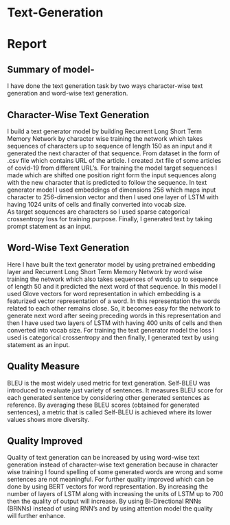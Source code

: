 # Text-Generation

# Report
## Summary of model-
I have done the text generation task by two ways character-wise text generation and word-wise text generation.
## Character-Wise Text Generation
I build a text generator model by building Recurrent Long Short Term Memory Network by character wise training the network which takes sequences of characters up to sequence of length 150 as an input and it generated the next character of that sequence.
From dataset in the form of .csv file which contains URL of the article. I created .txt file of some articles of covid-19 from different URL’s. For training the model target sequences I made which are shifted one position right form the input sequences along with the new character that is predicted to follow the sequence.
In text generator model I used embeddings of dimensions 256 which maps input character to 256-dimension vector and then I used one layer of LSTM with having 1024 units of cells and finally converted into vocab size.  
As target sequences are characters so I used sparse categorical crossentropy loss for training purpose.
Finally, I generated text by taking prompt statement as an input.
## Word-Wise Text Generation
Here I have built the text generator model by using pretrained embedding layer and Recurrent Long Short Term Memory Network by word wise training the network which also takes sequences of words up to sequence of length 50 and it predicted the next word of that sequence.
In this model I used Glove vectors for word representation in which embedding is a featurized vector representation of a word. In this representation the words related to each other remains close. So, it becomes easy for the network to generate next word after seeing preceding words in this representation and then I have used two layers of LSTM with having 400 units of cells and then converted into vocab size.
For training the text generator model the loss I used is categorical crossentropy and then finally, I generated text by using statement as an input. 
## Quality Measure
BLEU is the most widely used metric for text generation. Self-BLEU was introduced to evaluate just variety of sentences. It measures BLEU score for each generated sentence by considering other generated sentences as reference. By averaging these BLEU scores (obtained for generated sentences), a metric that is called Self-BLEU is achieved where its lower values shows more diversity.
## Quality Improved
Quality of text generation can be increased by using word-wise text generation instead of character-wise text generation because in character wise training I found spelling of some generated words are wrong and some sentences are not meaningful. For further quality improved which can be done by using BERT vectors for word representation.
By increasing the number of layers of LSTM along with increasing the units of LSTM up to 700 then the quality of output will increase.
By using Bi-Directional RNNs (BRNNs) instead of using RNN’s and by using attention model the quality will further enhance. 




